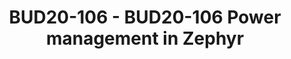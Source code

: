---
categories:
- BUD20
image:
  featured: 'true'
  path: https://static.linaro.org/connect/bud20/images/BUD20-106.png
session_id: BUD20-106
session_speakers:
- speaker_bio: Vincent Wan is a Linaro assignee from Texas Instruments on the LITE
    team. He has been working on adding support for TI MCU platforms to the Zephyr
    RTOS, with a recent focus on Power Management.
  speaker_company: TI
  speaker_image: http://avatars.sched.co/8/ae/7249950/avatar.jpg.320x320px.jpg?c17
  speaker_name: Vincent Wan
  speaker_position: Embedded Software Engineer - Texas Instruments, Linaro Assignee
  speaker_role: attendee, speaker
session_track: IoT and Embedded
tag: session
tags: IoT and Embedded
title: BUD20-106 - BUD20-106 Power management in Zephyr
---